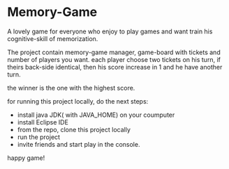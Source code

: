 # Memory-Game

A lovely game for everyone who enjoy to play games and want train his cognitive-skill of memorization.

The project contain memory-game manager, game-board with tickets and number of players you want.
each player choose two tickets on his turn, if theirs back-side identical, 
then his score increase in 1 and he have another turn. 

the winner is the one with the highest score.

for running this project locally, do the next steps:
  - install java JDK( with JAVA_HOME) on your coumputer
  - install Eclipse IDE 
  - from the repo, clone this project locally
  - run the project
  - invite friends and start play in the console.
  
  happy game!
